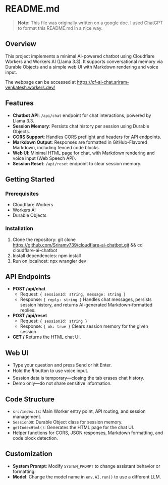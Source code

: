 # README.md

> **Note:** This file was originally written on a google doc. I used ChatGPT to format this README.md in a nice way. 

## Overview

This project implements a minimal AI-powered chatbot using Cloudflare Workers and Workers AI (Llama 3.3). It supports conversational memory via Durable Objects and a simple web UI with Markdown rendering and voice input.

The webpage can be accessed at https://cf-ai-chat.sriram-venkatesh.workers.dev/

## Features

* **Chatbot API**: `/api/chat` endpoint for chat interactions, powered by Llama 3.3.
* **Session Memory**: Persists chat history per session using Durable Objects.
* **CORS Support**: Handles CORS preflight and headers for API endpoints.
* **Markdown Output**: Responses are formatted in GitHub-Flavored Markdown, including fenced code blocks.
* **Web UI**: Minimal HTML page for chat, with Markdown rendering and voice input (Web Speech API).
* **Session Reset**: `/api/reset` endpoint to clear session memory.

## Getting Started

### Prerequisites
* Cloudflare Workers
* Workers AI
* Durable Objects

### Installation
1. Clone the repository:
   git clone https://github.com/Sriramv739/cloudflare-ai-chatbot.git && cd cloudflare-ai-chatbot
2. Install dependencies:
   npm install
3. Run on localhost:
   npx wrangler dev

## API Endpoints
* **POST /api/chat**
  * Request: `{ sessionId: string, message: string }`
  * Response: `{ reply: string }`
  Handles chat messages, persists session history, and returns AI-generated Markdown-formatted replies.
* **POST /api/reset**
  * Request: `{ sessionId: string }`
  * Response: `{ ok: true }`
  Clears session memory for the given session.
* **GET /** 
  Returns the HTML chat UI.

## Web UI
* Type your question and press Send or hit Enter.
* Hold the 🎙️ button to use voice input.
* Session data is temporary—closing the tab erases chat history.
* Demo only—do not share sensitive information.

## Code Structure
* `src/index.ts`: Main Worker entry point, API routing, and session management.
* `SessionDO`: Durable Object class for session memory.
* `getIndexHtml()`: Generates the HTML page for the chat UI.
* Helper functions for CORS, JSON responses, Markdown formatting, and code block detection.

## Customization
* **System Prompt**: Modify `SYSTEM_PROMPT` to change assistant behavior or formatting.
* **Model**: Change the model name in `env.AI.run()` to use a different LLM.
